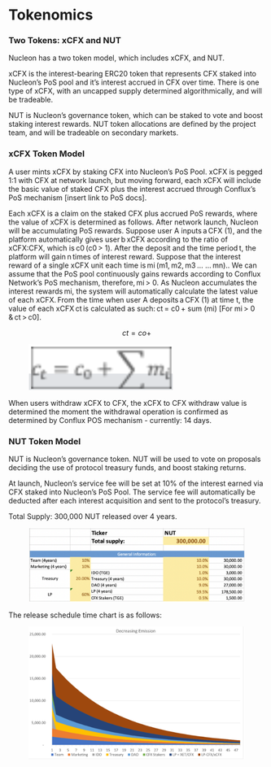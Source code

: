# Tokenomics

### Two Tokens: xCFX and NUT &#x20;

Nucleon has a two token model, which includes xCFX, and NUT.  &#x20;

xCFX is the interest-bearing ERC20 token that represents CFX staked into Nucleon’s PoS pool and it’s interest accrued in CFX over time. There is one type of xCFX, with an uncapped supply determined algorithmically, and will be tradeable. &#x20;

NUT is Nucleon’s governance token, which can be staked to vote and boost staking interest rewards. NUT token allocations are defined by the project team, and will be tradeable on secondary markets. &#x20;

### xCFX Token Model&#x20;

A user mints xCFX by staking CFX into Nucleon’s PoS Pool. xCFX is pegged 1:1 with CFX at network launch, but moving forward, each xCFX will include the basic value of staked CFX plus the interest accrued through Conflux’s PoS mechanism \[insert link to PoS docs].&#x20;

Each xCFX is a claim on the staked CFX plus accrued PoS rewards, where the value of xCFX is determined as follows. After network launch, Nucleon will be accumulating PoS rewards. Suppose user A inputs a CFX (1), and the platform automatically gives user b xCFX according to the ratio of xCFX:CFX, which is c0 (c0 > 1). After the deposit and the time period t, the platform will gain n times of interest reward. Suppose that the interest reward of a single xCFX unit each time is mi (m1, m2, m3 … … mn).. We can assume that the PoS pool continuously gains rewards according to Conflux Network’s PoS mechanism, therefore, mi > 0. As Nucleon accumulates the interest rewards mi, the system will automatically calculate the latest value of each xCFX. From the time when user A deposits a CFX (1) at time t, the value of each xCFX ct is calculated as such: ct = c0 + sum (mi) \[For mi > 0 & ct > c0]. &#x20;

$$
ct = co +
$$

<figure><img src="../.gitbook/assets/image (20).png" alt=""><figcaption></figcaption></figure>

When users withdraw xCFX to CFX, the xCFX to CFX withdraw value is determined the moment the withdrawal operation is confirmed as determined by Conflux POS mechanism - currently: 14 days.&#x20;

&#x20;

### NUT Token Model&#x20;

NUT is Nucleon’s governance token. NUT will be used to vote on proposals deciding the use of protocol treasury funds, and boost staking returns.&#x20;

At launch, Nucleon’s service fee will be set at 10% of the interest earned via CFX staked into Nucleon’s PoS Pool. The service fee will automatically be deducted after each interest acquisition and sent to the protocol’s treasury. &#x20;

Total Supply: 300,000 NUT released over 4 years. &#x20;

<figure><img src="../.gitbook/assets/image (9) (3).png" alt=""><figcaption></figcaption></figure>

The release schedule time chart is as follows:

<figure><img src="../.gitbook/assets/image (4).png" alt=""><figcaption></figcaption></figure>
